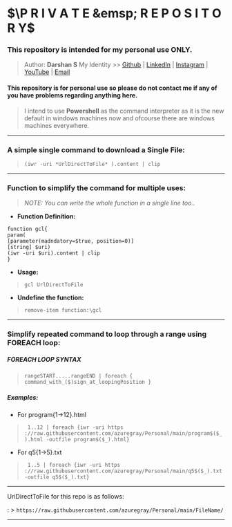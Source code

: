 # $\P R I V A T E &emsp; R E P O S I T O R Y$

### This repository is intended for my personal use ONLY.

> Author: **Darshan S**
> My Identity >>  [Github](https://github.com/azuregray/) | [LinkedIn](https://linkedin.com/in/arcticblue/) | [Instagram](https://instagram.com/thedarshgowda/) | [YouTube](https://www.youtube.com/@thedarshgowda/) | [Email](mailto:d7gowda@gmail.com)

#### This repository is for personal use so please do not contact me if any of you have problems regarding anything here.

> I intend to use **Powershell** as the command interpreter as it is the new default in windows machines now and ofcourse there are windows machines everywhere.

---
### A simple single command to download a Single File:
> `(iwr -uri *UrlDirectToFile* ).content | clip`

---
### Function to simplify the command for multiple uses:
> _NOTE: You can write the whole function in a single line too.._

- **Function Definition:**
```
function gcl{
param(
[parameter(madndatory=$true, position=0)]
[string] $uri)
(iwr -uri $uri).content | clip
}
```

- **Usage:**
> `gcl UrlDirectToFile`

- **Undefine the function:**
> `remove-item function:\gcl`

---
### Simplify repeated command to loop through a range using FOREACH loop:

##### FOREACH LOOP SYNTAX

> `rangeSTART.....rangeEND | foreach { command_with_($)sign_at_loopingPosition } `

##### Examples: 
- For program{1->12}.html
> ` 1..12 | foreach {iwr -uri https​://raw.githubusercontent.com/azuregray/Personal/main/program$($_).html -outfile program$($_).html}`

- For q5{1->5}.txt
> ` 1..5 | foreach {iwr -uri https​://raw.githubusercontent.com/azuregray/Personal/main/q5$($_).txt -outfile q5$($_).txt}`

---
UriDirectToFile for this repo is as follows:

: > `https​://raw.githubusercontent.com/azuregray/Personal/main/FileName/`

---

